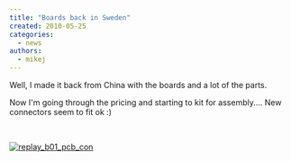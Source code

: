 ```yaml
---
title: "Boards back in Sweden"
created: 2010-05-25
categories: 
  - news
authors: 
  - mikej
---
```


Well, I made it back from China with the boards and a lot of the parts.

Now I'm going through the pricing and starting to kit for assembly.... New connectors seem to fit ok :)

 

[![replay_b01_pcb_con](@assets/images/replay_b01_pcb_con.jpg)](http://fpgaarcade.com/wp4/wp-content/uploads/2015/06/replay_b01_pcb_con.jpg)
